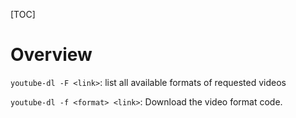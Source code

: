 [TOC]

# Overview
`youtube-dl -F <link>`: list all available formats of requested videos

`youtube-dl -f <format> <link>`: Download the video format code.
